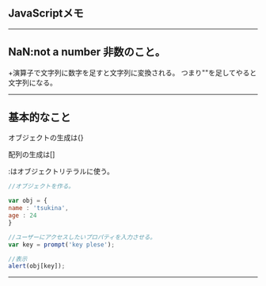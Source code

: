 ## JavaScriptメモ

---

## NaN:not a number 非数のこと。

+演算子で文字列に数字を足すと文字列に変換される。
つまり""を足してやると文字列になる。

---

## 基本的なこと

オブジェクトの生成は{}

配列の生成は[]

:はオブジェクトリテラルに使う。

```javascript
//オブジェクトを作る。

var obj = {
name : 'tsukina',
age : 24
}

//ユーザーにアクセスしたいプロパティを入力させる。
var key = prompt('key plese');

//表示
alert(obj[key]);
```



---

